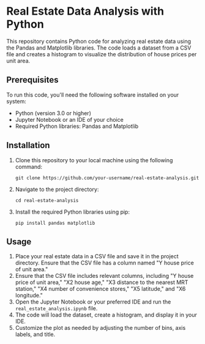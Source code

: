 # Real Estate Data Analysis with Python

This repository contains Python code for analyzing real estate data using the Pandas and Matplotlib libraries. The code loads a dataset from a CSV file and creates a histogram to visualize the distribution of house prices per unit area.

## Prerequisites

To run this code, you'll need the following software installed on your system:

- Python (version 3.0 or higher)
- Jupyter Notebook or an IDE of your choice
- Required Python libraries: Pandas and Matplotlib

## Installation

1. Clone this repository to your local machine using the following command:

   ```
   git clone https://github.com/your-username/real-estate-analysis.git
   ```

2. Navigate to the project directory:

   ```
   cd real-estate-analysis
   ```

3. Install the required Python libraries using pip:

   ```
   pip install pandas matplotlib
   ```

## Usage

1. Place your real estate data in a CSV file and save it in the project directory. Ensure that the CSV file has a column named "Y house price of unit area."
2. Ensure that the CSV file includes relevant columns, including "Y house price of unit area," "X2 house age," "X3 distance to the nearest MRT station," "X4 number of convenience stores," "X5 latitude," and "X6 longitude."
3. Open the Jupyter Notebook or your preferred IDE and run the `real_estate_analysis.ipynb` file.
4. The code will load the dataset, create a histogram, and display it in your IDE.
5. Customize the plot as needed by adjusting the number of bins, axis labels, and title.
